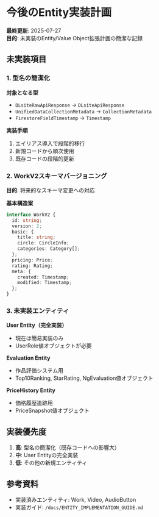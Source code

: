 # 今後のEntity実装計画

**最終更新**: 2025-07-27  
**目的**: 未実装のEntity/Value Object拡張計画の簡潔な記録

## 未実装項目

### 1. 型名の簡潔化

**対象となる型**
- `DLsiteRawApiResponse` → `DLsiteApiResponse`
- `UnifiedDataCollectionMetadata` → `CollectionMetadata`
- `FirestoreFieldTimestamp` → `Timestamp`

**実装手順**
1. エイリアス導入で段階的移行
2. 新規コードから順次使用
3. 既存コードの段階的更新

### 2. WorkV2スキーマバージョニング

**目的**: 将来的なスキーマ変更への対応

**基本構造案**
```typescript
interface WorkV2 {
  id: string;
  version: 2;
  basic: {
    title: string;
    circle: CircleInfo;
    categories: Category[];
  };
  pricing: Price;
  rating: Rating;
  meta: {
    created: Timestamp;
    modified: Timestamp;
  };
}
```

### 3. 未実装エンティティ

**User Entity（完全実装）**
- 現在は簡易実装のみ
- UserRole値オブジェクトが必要

**Evaluation Entity**
- 作品評価システム用
- Top10Ranking, StarRating, NgEvaluation値オブジェクト

**PriceHistory Entity**
- 価格履歴追跡用
- PriceSnapshot値オブジェクト

## 実装優先度

1. **高**: 型名の簡潔化（既存コードへの影響大）
2. **中**: User Entityの完全実装
3. **低**: その他の新規エンティティ

## 参考資料

- 実装済みエンティティ: Work, Video, AudioButton
- 実装ガイド: `/docs/ENTITY_IMPLEMENTATION_GUIDE.md`